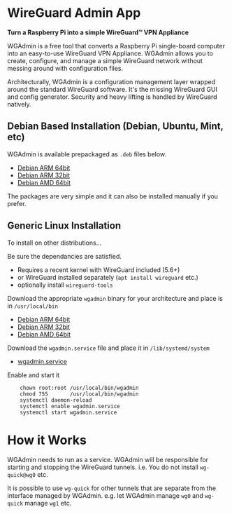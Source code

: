 # WireGuard Admin App
**Turn a Raspberry Pi into a simple WireGuard&trade; VPN Appliance**

WGAdmin is a free tool that converts a Raspberry Pi single-board computer into an easy-to-use WireGuard VPN Appliance. WGAdmin allows you to create, configure, and manage a simple WireGuard network without messing around with configuration files.

Architecturally, WGAdmin is a configuration management layer wrapped around the standard WireGuard software. It's the missing WireGuard GUI and config generator. Security and heavy lifting is handled by WireGuard natively.

## Debian Based Installation (Debian, Ubuntu, Mint, etc)

WGAdmin is available prepackaged as `.deb` files below. 
- [Debian ARM 64bit](https://dist.2ho.ca/dist/wgadmin/wgadmin_0.1.1_arm64.deb)
- [Debian ARM 32bit](https://dist.2ho.ca/dist/wgadmin/wgadmin_0.1.1_armhf.deb)
- [Debian AMD 64bit](https://dist.2ho.ca/dist/wgadmin/wgadmin_0.1.1_amd64.deb)

The packages are very simple and it can also be installed manually if you prefer.

## Generic Linux Installation

To install on other distributions...

Be sure the dependancies are satisfied.
- Requires a recent kernel with WireGuard included (5.6+)
- or WireGuard installed separately (`apt install wireguard` etc.)
- optionally install `wireguard-tools`

Download the appropriate `wgadmin` binary for your architecture and place is in `/usr/local/bin`
- [Debian ARM 64bit](https://dist.2ho.ca/dist/wgadmin/arm64/wgadmin)
- [Debian ARM 32bit](https://dist.2ho.ca/dist/wgadmin/armhf/wgadmin)
- [Debian AMD 64bit](https://dist.2ho.ca/dist/wgadmin/amd64/wgadmin)

Download the `wgadmin.service` file and place it in `/lib/systemd/system`
- [wgadmin.service](https://dist.2ho.ca/dist/wgadmin/wgadmin.service)

Enable and start it
```
    chown root:root /usr/local/bin/wgadmin
    chmod 755       /usr/local/bin/wgadmin
    systemctl daemon-reload
    systemctl enable wgadmin.service
    systemctl start wgadmin.service
```
    
# How it Works

WGAdmin needs to run as a service. WGAdmin will be responsible for starting and stopping the WireGuard tunnels. 
i.e. You do not install `wg-quick@wg0` etc. 

It is possible to use `wg-quick` for other tunnels that are separate from 
the interface managed by WGAdmin. e.g. let WGAdmin manage `wg0` and `wg-quick` manage `wg1` etc.
  

